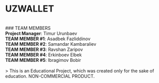 # UZWALLET<br>
<br>  ### TEAM MEMBERS<br>  **Project Manager**: Timur Urunbaev<br>  **TEAM MEMBER #1**: Asadbek Fazliddinov<br>  **TEAM MEMBER #2**: Samandar Kambaraliev<br>  **TEAM MEMBER #3**: Ravshan Zaripov<br>  **TEAM MEMBER #4**: Erkinboev Elbek<br>  **TEAM MEMBER #5**: Ibragimov Bobir<br>
<br>  > This is an Educational Project, which was created only for the sake of education. NON-COMMERCIAL PRODUCT.

